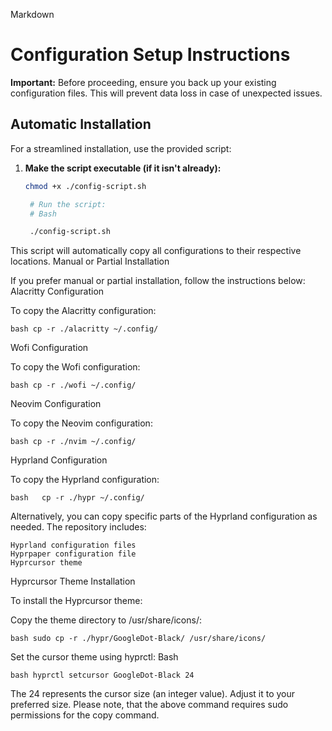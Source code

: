 Markdown

# Configuration Setup Instructions

**Important:** Before proceeding, ensure you back up your existing configuration files. This will prevent data loss in case of unexpected issues.

## Automatic Installation

For a streamlined installation, use the provided script:

1. **Make the script executable (if it isn't already):**

   ```bash
   chmod +x ./config-script.sh

    # Run the script:
    # Bash

    ./config-script.sh

This script will automatically copy all configurations to their respective locations.
Manual or Partial Installation

If you prefer manual or partial installation, follow the instructions below:
Alacritty Configuration

To copy the Alacritty configuration:

```bash cp -r ./alacritty ~/.config/```

Wofi Configuration

To copy the Wofi configuration:

```bash cp -r ./wofi ~/.config/```

Neovim Configuration

To copy the Neovim configuration:

```bash cp -r ./nvim ~/.config/```

Hyprland Configuration

To copy the Hyprland configuration:

```bash   cp -r ./hypr ~/.config/   ```

Alternatively, you can copy specific parts of the Hyprland configuration as needed. The repository includes:

    Hyprland configuration files
    Hyprpaper configuration file
    Hyprcursor theme

Hyprcursor Theme Installation

To install the Hyprcursor theme:

Copy the theme directory to /usr/share/icons/:

```bash sudo cp -r ./hypr/GoogleDot-Black/ /usr/share/icons/```

Set the cursor theme using hyprctl:
Bash

```bash hyprctl setcursor GoogleDot-Black 24```

The 24 represents the cursor size (an integer value). Adjust it to your preferred size.
Please note, that the above command requires sudo permissions for the copy command.
